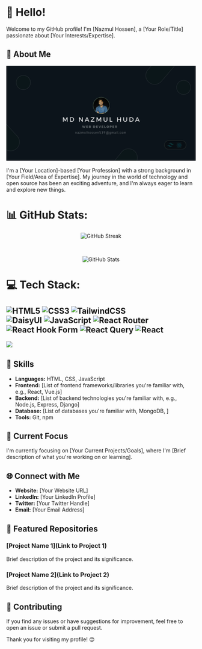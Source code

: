 # 👋 Hello!


Welcome to my GitHub profile! I'm [Nazmul Hossen], a [Your Role/Title] passionate about [Your Interests/Expertise].
## 🚀 About Me


![logo](images/Birthday%20(4).png)

I'm a [Your Location]-based [Your Profession] with a strong background in [Your Field/Area of Expertise]. My journey in the world of technology and open source has been an exciting adventure, and I'm always eager to learn and explore new things.



 # 📊 GitHub Stats:

<p align='center' href="https://git.io/streak-stats">
  <img src="https://github-readme-streak-stats.herokuapp.com?user=nazmul-main&theme=whatsapp-dark&hide_border=true&date_format=M%20j%5B%2C%20Y%5D&mode=weekly" alt="GitHub Streak" />
</p>

</br>

<!-- Add total commit count with the same theme -->
<p align="center">
  <img src="https://github-readme-stats.vercel.app/api?username=nazmul-main&show_icons=true&hide_border=true&count_private=true&hide=prs,issues,contribs&bg_color=121B22&text_color=086757&icon_color=7F8488&title_color=ffffff" alt="GitHub Stats" />
</p>



# 💻 Tech Stack:
![HTML5](https://img.shields.io/badge/html5-%23E34F26.svg?style=for-the-badge&logo=html5&logoColor=white) ![CSS3](https://img.shields.io/badge/css3-%231572B6.svg?style=for-the-badge&logo=css3&logoColor=white) ![TailwindCSS](https://img.shields.io/badge/tailwindcss-%2338B2AC.svg?style=for-the-badge&logo=tailwind-css&logoColor=white) </br>
![DaisyUI](https://img.shields.io/badge/daisyui-5A0EF8?style=for-the-badge&logo=daisyui&logoColor=white) ![JavaScript](https://img.shields.io/badge/javascript-%23323330.svg?style=for-the-badge&logo=javascript&logoColor=%23F7DF1E) ![React Router](https://img.shields.io/badge/React_Router-CA4245?style=for-the-badge&logo=react-router&logoColor=white)</br>
 ![React Hook Form](https://img.shields.io/badge/React%20Hook%20Form-%23EC5990.svg?style=for-the-badge&logo=reacthookform&logoColor=white) ![React Query](https://img.shields.io/badge/-React%20Query-FF4154?style=for-the-badge&logo=react%20query&logoColor=white) ![React](https://img.shields.io/badge/react-%2320232a.svg?style=for-the-badge&logo=react&logoColor=%2361DAFB)
---
[![](https://visitcount.itsvg.in/api?id=nazmul-mian&icon=0&color=0)](https://visitcount.itsvg.in)











## 🔧 Skills

- **Languages:** HTML, CSS, JavaScript
- **Frontend:** [List of frontend frameworks/libraries you're familiar with, e.g., React, Vue.js]
- **Backend:** [List of backend technologies you're familiar with, e.g., Node.js, Express, Django]
- **Database:** [List of databases you're familiar with, MongoDB, ]
- **Tools:** Git, npm


## 🌱 Current Focus

I'm currently focusing on [Your Current Projects/Goals], where I'm [Brief description of what you're working on or learning].

## 🌐 Connect with Me

- **Website:** [Your Website URL]
- **LinkedIn:** [Your LinkedIn Profile]
- **Twitter:** [Your Twitter Handle]
- **Email:** [Your Email Address]

<!-- ## 📈 GitHub Stats

![Your GitHub Stats](https://github-readme-stats.vercel.app/api?username=nazmul&show_icons=true&count_private=true&hide=contribs,prs) -->


## 🌟 Featured Repositories

### [Project Name 1](Link to Project 1)

Brief description of the project and its significance.

### [Project Name 2](Link to Project 2)

Brief description of the project and its significance.

## 🤝 Contributing

If you find any issues or have suggestions for improvement, feel free to open an issue or submit a pull request.

Thank you for visiting my profile! 😊
